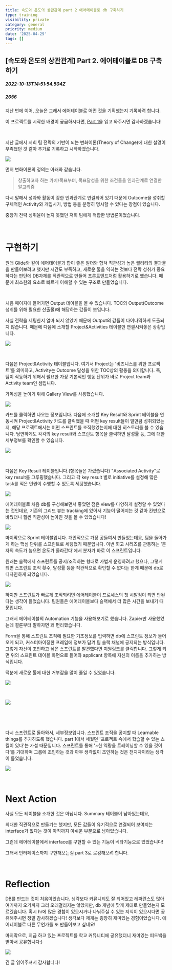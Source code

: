 ```yaml
---
title: 속도와 온도의 상관관계 part 2 에어테이블로 db 구축하기
type: training
visibility: private
category: general
priority: medium
date: '2025-04-29'
tags: []
---
```

## [속도와 온도의 상관관계] Part 2. 에어테이블로 DB 구축하기
##### 2022-10-13T14:51:54.504Z
##### 2656

<p>지난 번에 이어, 오늘은 그래서 에어테이블로 어떤 것을 기획했는지 기록하려 합니다.</p><p>이 프로젝트를 시작한 배경이 궁금하시다면, <a href="https://disquiet.io/@williamjung/makerlog/2554" rel="noopener noreferrer" target="_blank">Part 1</a>을 읽고 와주시면 감사하겠습니다!</p><p><br></p><p>지난 글에서 저희 팀 전략의 기반이 되는 변화이론(Theory of Change)에 대한 설명이 부족했던 것 같아 추가로 기록하고 시작하겠습니다.</p><p><img src="https://media.disquiet.io/images/makerlog/4e20b406a474d6a606b27562b70e3737438fedd425237b6a5c7e26c2364ce0dd"></p><p>먼저 변화이론의 정의는 아래와 같습니다.</p><blockquote>창출하고자 하는 가치/목표부터, 목표달성을 위한 조건들을 인과관계로 연결한 알고리즘</blockquote><p>다시 말해서 성과와 활동이 강한 인과관계로 연결되어 있기 때문에 Outcome을 성취할 구체적인 Activity와 개입시기, 방법 등을 분명히 명시할 수 있다는 장점이 있습니다.</p><p>중장기 전략 성취율이 높지 못했던 저희 팀에게 적합한 방법론이었습니다.</p><p><br></p><h1><strong>구현하기</strong></h1><p>원래 Glide와 같이 에어테이블과 합이 좋은 빌더와 합쳐 직관성과 높은 퀄리티의 결과물을 만들어보려고 했지만 시간도 부족하고, 새로운 툴을 익히는 것보다 전략 성취가 중요하다는 판단에 DB자체를 직관적으로 만들어 프론트엔드처럼 활용하기로 했습니다. 때문에 최소한의 요소로 빠르게 이해할 수 있는 구조로 만들었습니다.</p><p><br></p><p>처음 페이지에 들어가면 Output 테이블을 볼 수 있습니다. TOC의 Output(Outcome 성취를 위해 필요한 산출물)에 해당하는 값들이 보입니다.</p><p>사실 전략을 세팅한지 얼마 되지 않았기 때문에 Output의 값들이 다이나믹하게 도출되지 않습니다. 때문에 다음에 소개할 Project&amp;Activities 테이블만 연결시켜놓은 상황입니다.</p><p><img src="https://media.disquiet.io/images/makerlog/3272f1fc255164e5fe7d2c1af7da3328cefd39b8b78c317a005ba9d025c71f3a"></p><p><br></p><p>다음은 Project&amp;Activity 테이블입니다. 여기서 Project는 '비즈니스를 위한 프로젝트'를 의미하고, Activity는 Outcome 달성을 위한 TOC상의 활동을 의미합니다. 즉, 팀이 작동하기 위해서 필요한 가장 기본적인 행동 단위가 바로 Project team과 Activity team인 셈입니다.</p><p>가독성을 높이기 위해 Gallery View를 사용했습니다.</p><p><img src="https://media.disquiet.io/images/makerlog/7d0c75e2a29943ebf7bad77c03744eb40cbd55c842ac153e2348a4c8abd08bd6"></p><p>카드를 클릭하면 나오는 정보입니다. 다음에 소개할 Key Result와 Sprint 테이블을 연동시켜 Project&amp;Activity 카드를 클릭했을 때 어떤 key result들이 얼만큼 성취되었는지, 해당 프로젝트에서는 어떤 스프린트를 조직했었는지에 대한 히스토리를 볼 수 있습니다. 당연하게도 각각의 key result와 스프린트 항목을 클릭하면 달성률 등, 그에 대한 세부정보를 확인할 수 있습니다.</p><p><img src="https://media.disquiet.io/images/makerlog/8d488fdcd55739e33331561e5d567fbb10019a0f9b9fe63002ef8bd5124dfa02"></p><p><br></p><p>다음은 Key Result 테이블입니다.(항목들은 가렸습니다) "Associated Activity"로 key result를 그루핑했습니다. 그리고 각 key result 별로 initiative를 설정해 많은 task를 적은 인원이 수행할 수 있도록 세팅했습니다.</p><p><img src="https://media.disquiet.io/images/makerlog/4853159fc528418800379007d867a646e36cf7e5ae8b32ffe4e969431450f5ec"></p><p>에어테이블로 처음 db를 구성해보면서 좋았던 점은 view를 다양하게 설정할 수 있었다는 것인데요, 기존의 그리드 뷰는 tracking에 있어서 기능이 떨어지는 것 같아 칸반으로 바꿨더니 훨씬 직관성이 높아진 것을 볼 수 있었습니다!</p><p><img src="https://media.disquiet.io/images/makerlog/dc5361d7e8228fcf069ed3b97f30fa79a0f87c7a10bedf73a050409106726abe"></p><p>마지막으로 Sprint 테이블입니다. 개인적으로 가장 공들여서 만들었는데요, 팀을 돌아가게 하는 핵심 단위를 스프린트로 세팅했기 때문입니다. 이번 회고 시리즈를 관통하는 '분자의 속도가 높으면 온도가 올라간다'에서 분자가 바로 이 스프린트입니다.</p><p>원래는 슬랙에서 스프린트를 공지/조직하는 형태로 가볍게 운영하려고 했으나, 그렇게 되면 스프린트 조직 횟수, 달성률 등을 직관적으로 확인할 수 없다는 한계 때문에 db로 디자인하게 되었습니다.</p><p><img src="https://media.disquiet.io/images/makerlog/e7999b0d939733049307eadd2fa50d61a0e6b2b89e39906ed34a74b486f9c97d"></p><p>하지만 스프린트가 빠르게 조직되려면 에어테이블이 프로세스의 첫 시발점이 되면 안된다는 생각이 들었습니다. 팀원들은 에어테이블보다 슬랙에서 더 많은 시간을 보내기 때문입니다.</p><p>그래서 에어테이블의 Automation 기능을 사용해보기로 했습니다. Zapier만 사용했었는데 결론부터 말하자면 꽤 편리했습니다.</p><p>Form을 통해 스프린트 조직에 필요한 기초정보를 입력하면 db에 스프린트 정보가 들어오게 되고, 커스터마이징한 프레임에 정보가 담겨 팀 슬랙 채널에 공지되는 방식입니다. 그렇게 자신이 조인하고 싶은 스프린트를 발견했다면 지원링크를 클릭합니다. 그렇게 되면 위의 스프린트 테이블 화면으로 들어와 applicant 항목에 자신의 이름을 추가하는 방식입니다.</p><p>덕분에 새로운 툴에 대한 거부감을 많이 줄일 수 있었습니다.</p><p><img src="https://media.disquiet.io/images/makerlog/e09e345aa9bf459dd1990e73eea8083a3d5fbc9c3100880b994b3da1a9850049"></p><p><br></p><p><img src="https://media.disquiet.io/images/makerlog/58f333d0a5b7f178d98ddc2c9e2a646d95dbfdf2313f198b76d5e91f75c62a10"></p><p><br></p><p><br></p><p>다시 스프린트로 돌아와서, 세부정보입니다. 스프린트 조직을 공지할 때 Learnable things를 추가하도록 했습니다. part 1에서 세웠던 '프로젝트 속에서 학습할 수 있는 스킬이 있다'는 가설 때문입니다. 스프린트를 통해 '~한 역량을 트레이닝할 수 있을 것이다'를 기대하며 그룹에 조인하는 것과 아무 생각없이 조인하는 것은 천지차이라는 생각이 들었습니다.</p><p><img src="https://media.disquiet.io/images/makerlog/6cc082be1b6911a7ca65a3cbe00cb644c71e9e0e8f42b8a67fe8fbff62156900"></p><p><br></p><h1><strong> Next Action</strong></h1><p>사실 모든 테이블을 소개한 것은 아닙니다. Summary 테이블이 남아있는데요,</p><p>최대한 직관적으로 만들기는 했지만, 모든 값들이 유기적으로 연결되어 보여지는 interface가 없다는 것이 아직까지 아쉬운 부분으로 남아있습니다.</p><p>그런데 에어테이블에서 interface를 구현할 수 있는 기능이 베타기능으로 있었습니다!</p><p>그래서 인터페이스까지 구현해보는걸 part 3로 로깅해보려 합니다.</p><p><br></p><h1><strong>Reflection</strong></h1><p>DB를 만드는 것이 처음이었습니다. 생각보다 커뮤니티도 잘 되어있고 레퍼런스도 많아 여기까지 오기까지 그리 오래걸리지는 않았지만, db 개념에 맞게 제대로 만들었는지 모르겠습니다. 혹시 hr에 많은 경험이 있으시거나 나눠주실 수 있는 지식이 있으시다면 공유해주시면 정말 감사하겠습니다! 생각보다 제게는 굉장히 재미있는 경험이었습니다. 에어테이블로 다른 무언가를 또 만들어보고 싶네요!</p><p>마지막으로, 지금 하고 있는 프로젝트를 학교 커뮤니티에 공유했더니 재미있는 피드백을 받아서 공유합니다:)</p><p><img src="https://media.disquiet.io/images/makerlog/e51d0212f25c9425ef1101e0ecd4e360d161428eb5c156260866e322c8721e5d"></p><p>긴 글 읽어주셔서 감사합니다!</p><p><br></p>
